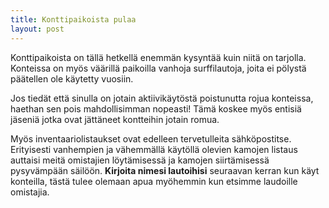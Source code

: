 ```yaml
---
title: Konttipaikoista pulaa
layout: post
---
```


Konttipaikoista on tällä hetkellä enemmän kysyntää kuin niitä on tarjolla. Konteissa on myös väärillä paikoilla vanhoja surffilautoja, joita ei pölystä päätellen ole käytetty vuosiin.

Jos tiedät että sinulla on jotain aktiivikäytöstä poistunutta rojua konteissa, haethan sen pois mahdollisimman nopeasti! Tämä koskee myös entisiä jäseniä jotka ovat jättäneet kontteihin jotain romua.

Myös inventaariolistaukset ovat edelleen tervetulleita sähköpostitse. Erityisesti vanhempien ja vähemmällä käytöllä olevien kamojen listaus auttaisi meitä omistajien löytämisessä ja kamojen siirtämisessä pysyvämpään säilöön. **Kirjoita nimesi lautoihisi** seuraavan kerran kun käyt konteilla, tästä tulee olemaan apua myöhemmin kun etsimme laudoille omistajia.


